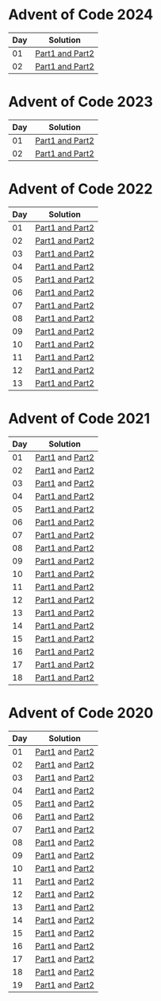 # Advent of Code 2024

| Day | Solution                                                                                 |
|-----|------------------------------------------------------------------------------------------|
| 01  | [Part1 and Part2](aoc-2024-kotlin/src/com/aleksandarpetrovski/aoc2024/day01/part0102.kt) |
| 02  | [Part1 and Part2](aoc-2024-kotlin/src/com/aleksandarpetrovski/aoc2024/day02/part0102.kt) |

# Advent of Code 2023

| Day | Solution                                                                                 |
|-----|------------------------------------------------------------------------------------------|
| 01  | [Part1 and Part2](aoc-2023-kotlin/src/com/aleksandarpetrovski/aoc2023/day01/part0102.kt) |
| 02  | [Part1 and Part2](aoc-2023-kotlin/src/com/aleksandarpetrovski/aoc2023/day02/part0102.kt) |

# Advent of Code 2022

| Day | Solution                                                                                 |
|-----|------------------------------------------------------------------------------------------|
| 01  | [Part1 and Part2](aoc-2022-kotlin/src/com/aleksandarpetrovski/aoc2022/day01/part0102.kt) |
| 02  | [Part1 and Part2](aoc-2022-kotlin/src/com/aleksandarpetrovski/aoc2022/day02/part0102.kt) |
| 03  | [Part1 and Part2](aoc-2022-kotlin/src/com/aleksandarpetrovski/aoc2022/day03/part0102.kt) |
| 04  | [Part1 and Part2](aoc-2022-kotlin/src/com/aleksandarpetrovski/aoc2022/day04/part0102.kt) |
| 05  | [Part1 and Part2](aoc-2022-kotlin/src/com/aleksandarpetrovski/aoc2022/day05/part0102.kt) |
| 06  | [Part1 and Part2](aoc-2022-kotlin/src/com/aleksandarpetrovski/aoc2022/day06/part0102.kt) |
| 07  | [Part1 and Part2](aoc-2022-kotlin/src/com/aleksandarpetrovski/aoc2022/day07/part0102.kt) |
| 08  | [Part1 and Part2](aoc-2022-kotlin/src/com/aleksandarpetrovski/aoc2022/day08/part0102.kt) |
| 09  | [Part1 and Part2](aoc-2022-kotlin/src/com/aleksandarpetrovski/aoc2022/day09/part0102.kt) |
| 10  | [Part1 and Part2](aoc-2022-kotlin/src/com/aleksandarpetrovski/aoc2022/day10/part0102.kt) |
| 11  | [Part1 and Part2](aoc-2022-kotlin/src/com/aleksandarpetrovski/aoc2022/day11/part0102.kt) |
| 12  | [Part1 and Part2](aoc-2022-kotlin/src/com/aleksandarpetrovski/aoc2022/day12/part0102.kt) |
| 13  | [Part1 and Part2](aoc-2022-kotlin/src/com/aleksandarpetrovski/aoc2022/day13/part0102.kt) |

# Advent of Code 2021

| Day | Solution                                                                                      |
|-----|-----------------------------------------------------------------------------------------------|
| 01  | [Part1](aoc-2021-kotlin/src/com/aleksandarpetrovski/aoc2021/day01/part01.kt) and [Part2](aoc-2021-kotlin/src/com/aleksandarpetrovski/aoc2021/day01/part02.kt) |
| 02  | [Part1](aoc-2021-kotlin/src/com/aleksandarpetrovski/aoc2021/day02/part01.kt) and [Part2](aoc-2021-kotlin/src/com/aleksandarpetrovski/aoc2021/day02/part02.kt) |
| 03  | [Part1](aoc-2021-kotlin/src/com/aleksandarpetrovski/aoc2021/day03/part01.kt) and [Part2](aoc-2021-kotlin/src/com/aleksandarpetrovski/aoc2021/day03/part02.kt) |
| 04  | [Part1 and Part2](aoc-2021-kotlin/src/com/aleksandarpetrovski/aoc2021/day04/part0102.kt)                                      |
| 05  | [Part1 and Part2](aoc-2021-kotlin/src/com/aleksandarpetrovski/aoc2021/day05/part0102.kt)                                      |
| 06  | [Part1 and Part2](aoc-2021-kotlin/src/com/aleksandarpetrovski/aoc2021/day06/part0102.kt)                                      |
| 07  | [Part1 and Part2](aoc-2021-kotlin/src/com/aleksandarpetrovski/aoc2021/day07/part0102.kt)                                      |
| 08  | [Part1 and Part2](aoc-2021-kotlin/src/com/aleksandarpetrovski/aoc2021/day08/part0102.kt)                                      |
| 09  | [Part1 and Part2](aoc-2021-kotlin/src/com/aleksandarpetrovski/aoc2021/day09/part0102.kt)                                      |
| 10  | [Part1 and Part2](aoc-2021-kotlin/src/com/aleksandarpetrovski/aoc2021/day10/part0102.kt)                                      |
| 11  | [Part1 and Part2](aoc-2021-kotlin/src/com/aleksandarpetrovski/aoc2021/day11/part0102.kt)                                      |
| 12  | [Part1 and Part2](aoc-2021-kotlin/src/com/aleksandarpetrovski/aoc2021/day12/part0102.kt)                                      |
| 13  | [Part1 and Part2](aoc-2021-kotlin/src/com/aleksandarpetrovski/aoc2021/day13/part0102.kt)                                      |
| 14  | [Part1 and Part2](aoc-2021-kotlin/src/com/aleksandarpetrovski/aoc2021/day14/part0102.kt)                                      |
| 15  | [Part1 and Part2](aoc-2021-kotlin/src/com/aleksandarpetrovski/aoc2021/day15/part0102.kt)                                      |
| 16  | [Part1 and Part2](aoc-2021-kotlin/src/com/aleksandarpetrovski/aoc2021/day16/part0102.kt)                                      |
| 17  | [Part1 and Part2](aoc-2021-kotlin/src/com/aleksandarpetrovski/aoc2021/day17/part0102.kt)                                      |
| 18  | [Part1 and Part2](aoc-2021-kotlin/src/com/aleksandarpetrovski/aoc2021/day18/part0102.kt)                                      |

# Advent of Code 2020

| Day | Solution                                                                                          |
|-----|---------------------------------------------------------------------------------------------------|
| 01  | [Part1](aoc-2020-kotlin/src/com/aleksandarpetrovski/aoc2020/day01/part01.kt) and [Part2](aoc-2020-kotlin/src/com/aleksandarpetrovski/aoc2020/day01/part02.kt)     |
| 02  | [Part1](aoc-2020-kotlin/src/com/aleksandarpetrovski/aoc2020/day02/part01.kt) and [Part2](aoc-2020-kotlin/src/com/aleksandarpetrovski/aoc2020/day02/part02.kt)     |
| 03  | [Part1](aoc-2020-kotlin/src/com/aleksandarpetrovski/aoc2020/day03/part01.kt) and [Part2](aoc-2020-kotlin/src/com/aleksandarpetrovski/aoc2020/day03/part02.kt)     |
| 04  | [Part1](aoc-2020-kotlin/src/com/aleksandarpetrovski/aoc2020/day04/part01.kt) and [Part2](aoc-2020-kotlin/src/com/aleksandarpetrovski/aoc2020/day04/part02.kt)     |
| 05  | [Part1](aoc-2020-kotlin/src/com/aleksandarpetrovski/aoc2020/day05/part01.kt) and [Part2](aoc-2020-kotlin/src/com/aleksandarpetrovski/aoc2020/day05/part02.kt)     |
| 06  | [Part1](aoc-2020-kotlin/src/com/aleksandarpetrovski/aoc2020/day06/part01.kt) and [Part2](aoc-2020-kotlin/src/com/aleksandarpetrovski/aoc2020/day06/part02.kt)     |
| 07  | [Part1](aoc-2020-kotlin/src/com/aleksandarpetrovski/aoc2020/day07/part01.kt) and [Part2](aoc-2020-kotlin/src/com/aleksandarpetrovski/aoc2020/day07/part02.kt)     |
| 08  | [Part1](aoc-2020-kotlin/src/com/aleksandarpetrovski/aoc2020/day08/part01.kt) and [Part2](aoc-2020-kotlin/src/com/aleksandarpetrovski/aoc2020/day08/part02.kt)     |
| 09  | [Part1](aoc-2020-kotlin/src/com/aleksandarpetrovski/aoc2020/day09/part01.kt) and [Part2](aoc-2020-kotlin/src/com/aleksandarpetrovski/aoc2020/day09/part02.kt)     |
| 10  | [Part1](aoc-2020-kotlin/src/com/aleksandarpetrovski/aoc2020/day10/part01.kt) and [Part2](aoc-2020-kotlin/src/com/aleksandarpetrovski/aoc2020/day10/part02.kt)     |
| 11  | [Part1](aoc-2020-kotlin/src/com/aleksandarpetrovski/aoc2020/day11/part01.kt) and [Part2](aoc-2020-kotlin/src/com/aleksandarpetrovski/aoc2020/day11/part02.kt)     |
| 12  | [Part1](aoc-2020-kotlin/src/com/aleksandarpetrovski/aoc2020/day12/part01.kt) and [Part2](aoc-2020-kotlin/src/com/aleksandarpetrovski/aoc2020/day12/part02.kt)     |
| 13  | [Part1](aoc-2020-kotlin/src/com/aleksandarpetrovski/aoc2020/day13/part01.kt) and [Part2](aoc-2020-kotlin/src/com/aleksandarpetrovski/aoc2020/day13/part02.kt)     |
| 14  | [Part1](aoc-2020-kotlin/src/com/aleksandarpetrovski/aoc2020/day14/part01.kt) and [Part2](aoc-2020-kotlin/src/com/aleksandarpetrovski/aoc2020/day14/part02.kt)     |
| 15  | [Part1](aoc-2020-kotlin/src/com/aleksandarpetrovski/aoc2020/day15/part01.kt) and [Part2](aoc-2020-kotlin/src/com/aleksandarpetrovski/aoc2020/day15/part02.kt)     |
| 16  | [Part1](aoc-2020-kotlin/src/com/aleksandarpetrovski/aoc2020/day16/part01.kt) and [Part2](aoc-2020-kotlin/src/com/aleksandarpetrovski/aoc2020/day16/part02.kt)     |
| 17  | [Part1](aoc-2020-kotlin/src/com/aleksandarpetrovski/aoc2020/day17/part01.kt) and [Part2](aoc-2020-kotlin/src/com/aleksandarpetrovski/aoc2020/day17/part02.kt)     |
| 18  | [Part1](aoc-2020-kotlin/src/com/aleksandarpetrovski/aoc2020/day18/part01.kt) and [Part2](aoc-2020-kotlin/src/com/aleksandarpetrovski/aoc2020/day18/part02.kt)     |
| 19  | [Part1](aoc-2020-kotlin/src/com/aleksandarpetrovski/aoc2020/day19/part0102.kt) and [Part2](aoc-2020-kotlin/src/com/aleksandarpetrovski/aoc2020/day19/part0102.kt) |
